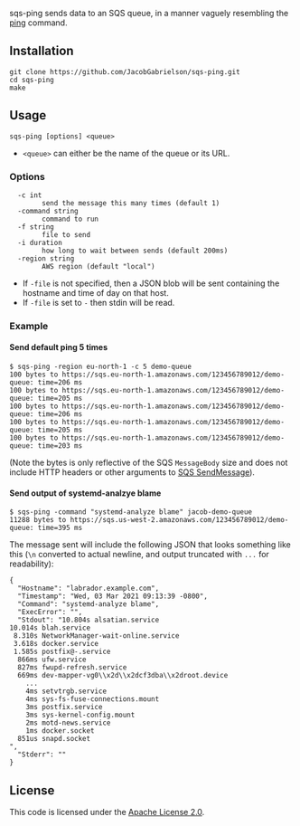 sqs-ping sends data to an SQS queue, in a manner vaguely resembling
the [ping](https://en.wikipedia.org/wiki/Ping_(networking_utility))
command.

## Installation

```
git clone https://github.com/JacobGabrielson/sqs-ping.git
cd sqs-ping
make
```

## Usage

```
sqs-ping [options] <queue>
```

* `<queue>` can either be the name of the queue or its URL.

### Options

```
  -c int
    	send the message this many times (default 1)
  -command string
    	command to run
  -f string
    	file to send
  -i duration
    	how long to wait between sends (default 200ms)
  -region string
    	AWS region (default "local")
```

* If `-file` is not specified, then a JSON blob will be sent
  containing the hostname and time of day on that host.
* If `-file` is set to `-` then stdin will be read.

### Example

#### Send default ping 5 times

```
$ sqs-ping -region eu-north-1 -c 5 demo-queue
100 bytes to https://sqs.eu-north-1.amazonaws.com/123456789012/demo-queue: time=206 ms
100 bytes to https://sqs.eu-north-1.amazonaws.com/123456789012/demo-queue: time=205 ms
100 bytes to https://sqs.eu-north-1.amazonaws.com/123456789012/demo-queue: time=206 ms
100 bytes to https://sqs.eu-north-1.amazonaws.com/123456789012/demo-queue: time=205 ms
100 bytes to https://sqs.eu-north-1.amazonaws.com/123456789012/demo-queue: time=203 ms
```

(Note the bytes is only reflective of the SQS `MessageBody` size and
does not include HTTP headers or other arguments to [SQS
SendMessage](https://docs.aws.amazon.com/AWSSimpleQueueService/latest/APIReference/API_SendMessage.html)).

#### Send output of systemd-analzye blame

```
$ sqs-ping -command "systemd-analyze blame" jacob-demo-queue
11288 bytes to https://sqs.us-west-2.amazonaws.com/123456789012/demo-queue: time=395 ms
```

The message sent will include the following JSON that looks something
like this (`\n` converted to actual newline, and output truncated with
`...` for readability):

```
{
  "Hostname": "labrador.example.com",
  "Timestamp": "Wed, 03 Mar 2021 09:13:39 -0800",
  "Command": "systemd-analyze blame",
  "ExecError": "",
  "Stdout": "10.804s alsatian.service
10.014s blah.service
 8.310s NetworkManager-wait-online.service
 3.618s docker.service
 1.585s postfix@-.service
  866ms ufw.service
  827ms fwupd-refresh.service
  669ms dev-mapper-vg0\\x2d\\x2dcf3dba\\x2droot.device
    ...
    4ms setvtrgb.service
    4ms sys-fs-fuse-connections.mount
    3ms postfix.service
    3ms sys-kernel-config.mount
    2ms motd-news.service
    1ms docker.socket
  851us snapd.socket
",
  "Stderr": ""
}
```

## License

This code is licensed under the [Apache License 2.0](LICENSE.txt).
